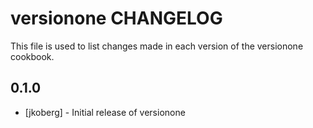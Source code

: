 versionone CHANGELOG
====================

This file is used to list changes made in each version of the versionone cookbook.

0.1.0
-----
- [jkoberg] - Initial release of versionone

